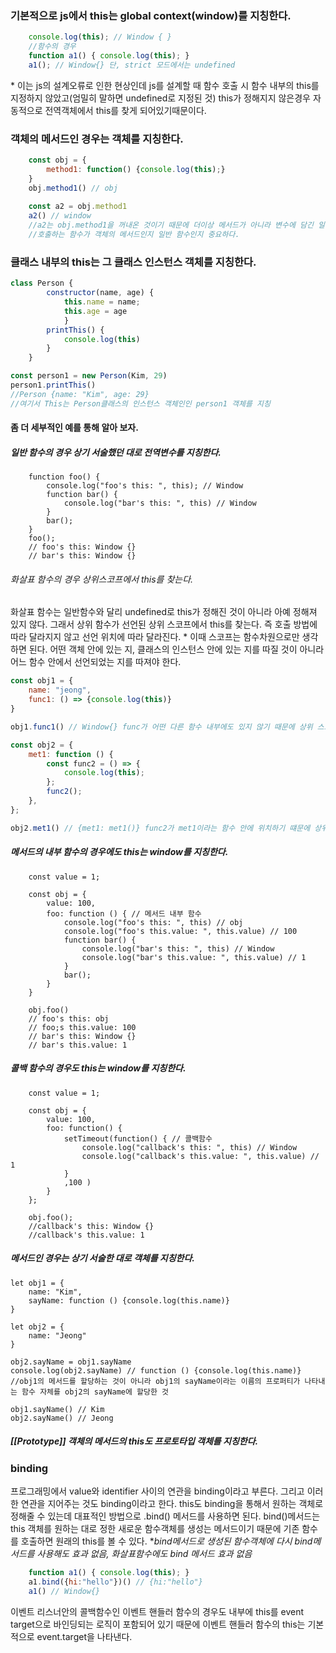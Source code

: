 
### 기본적으로 js에서 this는 global context(window)를 지칭한다.

```js
	console.log(this); // Window { }
	//함수의 경우
	function a1() { console.log(this); }
	a1(); // Window{} 단, strict 모드에서는 undefined
```
\* 이는 js의 설계오류로 인한 현상인데 js를 설계할 때 함수 호출 시 함수 내부의 this를 지정하지 않았고(엄밀히 말하면 undefined로 지정된 것) this가 정해지지 않은경우 자동적으로 전역객체에서 this를 찾게 되어있기때문이다.

### 객체의 메서드인 경우는 객체를 지칭한다.

```js
	const obj = {
		method1: function() {console.log(this);}
	}
	obj.method1() // obj
	
	const a2 = obj.method1
	a2() // window
	//a2는 obj.method1을 꺼내온 것이기 때문에 더이상 메서드가 아니라 변수에 담긴 일반함수이기 때문
	//호출하는 함수가 객체의 메서드인지 일반 함수인지 중요하다.

```
### 클래스 내부의 this는 그 클래스 인스턴스 객체를 지칭한다.
``` js
class Person {
		constructor(name, age) {
			this.name = name;
			this.age = age
			}
		printThis() {
			console.log(this)
		}
	}

const person1 = new Person(Kim, 29)
person1.printThis()
//Person {name: "Kim", age: 29} 
//여기서 This는 Person클래스의 인스턴스 객체인인 person1 객체를 지칭
```
#### 좀 더 세부적인 예를 통해 알아 보자.
##### 일반 함수의 경우 상기 서술했던 대로 전역변수를 지칭한다.

```
	function foo() {
		console.log("foo's this: ", this); // Window
		function bar() {
			console.log("bar's this: ", this) // Window
		}
		bar();
	}
	foo();
	// foo's this: Window {}
	// bar's this: Window {}
```

###### 화살표 함수의 경우 상위스코프에서 this를 찾는다.

화살표 함수는 일반함수와 달리 undefined로 this가 정해진 것이 아니라 아예 정해져 있지 않다. 그래서 상위 함수가 선언된 상위 스코프에서 this를 찾는다. 즉 호출 방법에 따라 달라지지 않고 선언 위치에 따라 달라진다. 
\* 이때 스코프는 함수차원으로만 생각하면 된다. 어떤 객체 안에 있는 지, 클래스의 인스턴스 안에 있는 지를 따질 것이 아니라 어느 함수 안에서 선언되었는 지를 따져야 한다.
```js
const obj1 = {
	name: "jeong",
	func1: () => {console.log(this)}
}

obj1.func1() // Window{} func가 어떤 다른 함수 내부에도 있지 않기 때문에 상위 스코프는 전역 스코프가 된다.

const obj2 = {
	met1: function () {
		const func2 = () => {
			console.log(this);
		};
		func2();
	},
};

obj2.met1() // {met1: met1()} func2가 met1이라는 함수 안에 위치하기 떄문에 상위 스코프가 met1이기 때문이다. 만약 met1이 화살표 함수였다면 func2의 상위 스코프인 met1의 this가 전역 객체이기 때문에 똑같이 Window{}로 출력되었을 것이다.

```
##### 메서드의 내부 함수의 경우에도 this는 window를 지칭한다.

```
	const value = 1;
	
	const obj = {
		value: 100,
		foo: function () { // 메서드 내부 함수
			console.log("foo's this: ", this) // obj
			console.log("foo's this.value: ", this.value) // 100
			function bar() {
				console.log("bar's this: ", this) // Window
				console.log("bar's this.value: ", this.value) // 1
			}
			bar();
		}
	}
	
	obj.foo()
	// foo's this: obj
	// foo;s this.value: 100
	// bar's this: Window {}
	// bar's this.value: 1
```

##### 콜백 함수의 경우도 this는 window를 지칭한다.

```
	const value = 1;
	
	const obj = {
		value: 100,
		foo: function() {
			setTimeout(function() { // 콜백함수
				console.log("callback's this: ", this) // Window
				console.log("callback's this.value: ", this.value) // 1
			}
			,100 )
		}
	};
	
	obj.foo();
	//callback's this: Window {}
	//callback's this.value: 1
```

##### 메서드인 경우는 상기 서술한 대로 객체를 지칭한다.

```
let obj1 = {
	name: "Kim",
	sayName: function () {console.log(this.name)}
}

let obj2 = {
	name: "Jeong"
}

obj2.sayName = obj1.sayName
console.log(obj2.sayName) // function () {console.log(this.name)}
//obj1의 메서드를 할당하는 것이 아니라 obj1의 sayName이라는 이름의 프로퍼티가 나타내는 함수 자체를 obj2의 sayName에 할당한 것

obj1.sayName() // Kim
obj2.sayName() // Jeong

```
##### [[Prototype]] 객체의 메서드의 this도 프로토타입 객체를 지칭한다.

### binding

프로그래밍에서 value와 identifier 사이의 연관을 binding이라고 부른다. 그리고 이러한 연관을 지어주는 것도 binding이라고 한다. this도 binding을 통해서 원하는 객체로 정해줄 수 있는데 대표적인 방법으로 .bind() 메서드를 사용하면 된다. bind()메서드는 this 객체를 원하는 대로 정한 새로운 함수객체를 생성는 메서드이기 때문에 기존 함수를 호출하면 원래의 this를 볼 수 있다.
\**bind메서드로 생성된 함수객체에 다시 bind메서드를 사용해도 효과 없음, 화살표함수에도 bind 메서드 효과 없음*

```js
	function a1() { console.log(this); }
	a1.bind({hi:"hello"})() // {hi:"hello"}
	a1() // Window{}
```

이벤트 리스너안의 콜백함수인 이벤트 핸들러 함수의 경우도 내부에 this를 event target으로 바인딩되는 로직이 포함되어 있기 때문에 이벤트 핸들러 함수의 this는 기본적으로 event.target을 나타낸다.
